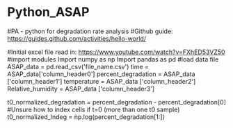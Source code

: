 # Python_ASAP
#PA - python for degradation rate analysis
#Github guide: https://guides.github.com/activities/hello-world/

#Initial excel file read in: https://www.youtube.com/watch?v=FXhED53VZ50
#import modules
Import numpy as np
Import pandas as pd
#load data file
ASAP_data = pd.read_csv('file_name.csv')
time = ASAP_data['column_header0']
percent_degradation = ASAP_data ['column_header1']
temperature = ASAP_data ['column_header2']
Relative_humidity = ASAP_data ['column_header3']

t0_normalized_degradation = percent_degradation - percent_degradation[0]
#Unsure how to index cells if t=0 (more than one t0 sample)
t0_normalized_lndeg = np.log(percent_degradation[1:])
